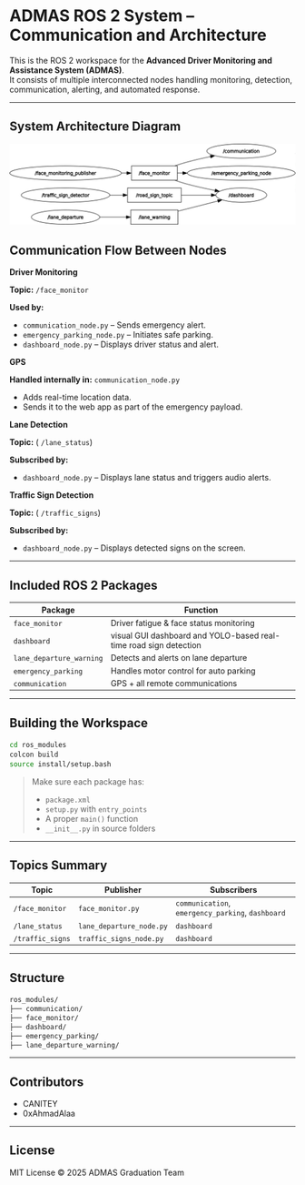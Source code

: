 # ADMAS ROS 2 System – Communication and Architecture

This is the ROS 2 workspace for the **Advanced Driver Monitoring and Assistance System (ADMAS)**.  
It consists of multiple interconnected nodes handling monitoring, detection, communication, alerting, and automated response.

---
##  System Architecture Diagram

![ROS 2 Node Communication Diagram](./ros2_node_diagram.png)

##  Communication Flow Between Nodes

**Driver Monitoring**

**Topic:** `/face_monitor`

**Used by:**

- `communication_node.py` – Sends emergency alert.
- `emergency_parking_node.py` – Initiates safe parking.
- `dashboard_node.py` – Displays driver status and alert.

**GPS**

**Handled internally in:** `communication_node.py`

- Adds real-time location data.
- Sends it to the web app as part of the emergency payload.

**Lane Detection**

**Topic:** ( `/lane_status`)

**Subscribed by:**

- `dashboard_node.py` – Displays lane status and triggers audio alerts.

**Traffic Sign Detection**

**Topic:** ( `/traffic_signs`)

**Subscribed by:**

- `dashboard_node.py` – Displays detected signs on the screen.

---

##  Included ROS 2 Packages

| Package                  | Function                                                         |
|--------------------------|------------------------------------------------------------------|
| `face_monitor`           | Driver fatigue & face status monitoring                          |
| `dashboard`              | visual GUI dashboard and YOLO-based real-time road sign detection|
| `lane_departure_warning` | Detects and alerts on lane departure                             |
| `emergency_parking`      | Handles motor control for auto parking                           |
| `communication`          | GPS + all remote communications                                  |

---

##  Building the Workspace

```bash
cd ros_modules
colcon build
source install/setup.bash
````

> Make sure each package has:
>
> * `package.xml`
> * `setup.py` with `entry_points`
> * A proper `main()` function
> * `__init__.py` in source folders

---

##  Topics Summary

| Topic            | Publisher                | Subscribers                                       |
| ---------------- | ------------------------ | ------------------------------------------------- |
| `/face_monitor`  | `face_monitor.py`        | `communication`, `emergency_parking`, `dashboard` |
| `/lane_status`   | `lane_departure_node.py` | `dashboard`                                       |
| `/traffic_signs` | `traffic_signs_node.py`  | `dashboard`                                       |

---

##  Structure

```
ros_modules/
├── communication/
├── face_monitor/
├── dashboard/
├── emergency_parking/
├── lane_departure_warning/

```

---

##  Contributors

* CANITEY 
* 0xAhmadAlaa 


---

##  License

MIT License
© 2025 ADMAS Graduation Team



